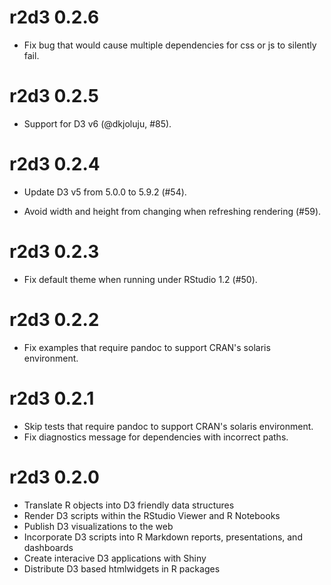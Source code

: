 # r2d3 0.2.6

- Fix bug that would cause multiple dependencies for css or js to silently fail.

# r2d3 0.2.5

- Support for D3 v6 (@dkjoluju, #85).

# r2d3 0.2.4

- Update D3 v5 from 5.0.0 to 5.9.2 (#54).

- Avoid width and height from changing when refreshing rendering (#59).

# r2d3 0.2.3

- Fix default theme when running under RStudio 1.2 (#50).

# r2d3 0.2.2

- Fix examples that require pandoc to support CRAN's solaris environment.

# r2d3 0.2.1

- Skip tests that require pandoc to support CRAN's solaris environment.
- Fix diagnostics message for dependencies with incorrect paths.

# r2d3 0.2.0

- Translate R objects into D3 friendly data structures
- Render D3 scripts within the RStudio Viewer and R Notebooks
- Publish D3 visualizations to the web
- Incorporate D3 scripts into R Markdown reports, presentations, and dashboards
- Create interacive D3 applications with Shiny
- Distribute D3 based htmlwidgets in R packages
